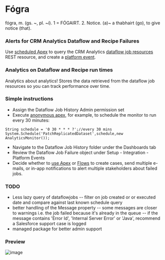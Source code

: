 # Fógra

fógra, m. (gs. ~, pl. ~í).
1 = FÓGAIRT. 2. Notice. (a)~ a thabhairt (go), to give notice (that).

### Alerts for CRM Analytics Dataflow and Recipe Failures

Use [scheduled Apex](https://developer.salesforce.com/docs/atlas.en-us.apexref.meta/apexref/apex_interface_system_schedulable.htm) to query the CRM Analytics [dataflow job resources](https://developer.salesforce.com/docs/atlas.en-us.bi_dev_guide_rest.meta/bi_dev_guide_rest/bi_resources_dataflowjobs.htm) REST resource, and create a [platform event](https://developer.salesforce.com/docs/atlas.en-us.platform_events.meta/platform_events/platform_events_intro.htm). 

### Analytics on Dataflow and Recipe run times

Analytics about analytics! Stores the data retrieved from the dataflow job resources so you can track performance over time.

### Simple instructions

- Assign the Dataflow Job History Admin permission set
- Execute [anonymous apex](https://help.salesforce.com/s/articleView?id=sf.code_dev_console_execute_anonymous.htm&type=5), for example, to schedule the monitor to run every 30 minutes:
```
String schedule = '0 30 * * * ?';//every 30 mins
System.Schedule('PatchReplicatedDataset',schedule,new AnalyticsMonitor());
```
- Navigate to the Dataflow Job History folder under the Dashboards tab
- Review the Dataflow Job Failure object under Setup - Integration - Platform Events
- Decide whether to [use Apex](https://trailhead.salesforce.com/content/learn/modules/platform_events_basics/platform_events_subscribe) or [Flows](https://developer.salesforce.com/docs/atlas.en-us.platform_events.meta/platform_events/platform_events_subscribe_flow.htm) to create cases, send multiple e-mails, or in-app notifications to alert multiple stakeholders about failed jobs.

### TODO

- Less lazy query of dataflowjobs
-- filter on job created or or executed date and compare against last known schedule query
- better handling of the Message property
-- some messages are closer to warnings i.e. the job failed because it's already in the queue
-- if the message contains 'Error Id', 'Internal Server Error' or 'Java', recommend a Salesforce support case is logged
- managed package for better admin support

### Preview

![image](https://user-images.githubusercontent.com/20658634/222834327-986c85df-dad2-4404-a9a4-6ad0086516f8.png)
